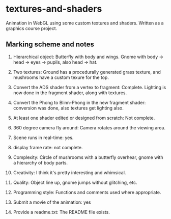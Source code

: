 # textures-and-shaders
Animation in WebGL using some custom textures and shaders. Written as a graphics course project. 

## Marking scheme and notes

1. Hierarchical object: Butterfly with body and wings. Gnome with body -> head -> eyes -> pupils, also head -> hat.

2. Two textures: Ground has a procedurally generated grass texture, and mushrooms have a custom texure for the top.

3. Convert the ADS shader from a vertex to fragment: Complete. Lighting is now done in the fragment shader, along with textures.

4. Convert the Phong to Blinn-Phong in the new fragment shader: conversion was done, also textures get lighting also. 

5. At least one shader edited or designed from scratch: Not complete.

6. 360 degree camera fly around: Camera rotates around the viewing area.

7. Scene runs in real-time: yes.

8. display frame rate: not complete.

9. Complexity: Circle of mushrooms with a butterfly overhear, gnome with a hierarchy of body parts.

10. Creativity: I think it's pretty interesting and whimsical. 

11. Quality: Object line up, gnome jumps without glitching, etc.

12. Programming style: Functions and comments used where appropriate. 

13. Submit a movie of the animation: yes

14. Provide a readme.txt: The README file exists.
